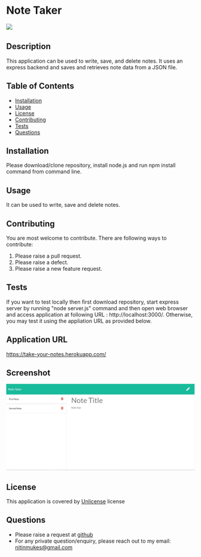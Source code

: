 # Note Taker
[![](https://img.shields.io/badge/License-Unlicense-green)](#license)
## Description
This application can be used to write, save, and delete notes. It uses an express backend and saves and retrieves note data from a JSON file.
## Table of Contents
* [Installation](#installation)
* [Usage](#usage)
* [License](#license)
* [Contributing](#contributing)
* [Tests](#tests)
* [Questions](#questions)
## Installation
Please download/clone repository, install node.js and run npm install command from command line.
## Usage
It can be used to write, save and delete notes.
## Contributing
You are most welcome to contribute. There are following ways to contribute:
1. Please raise a pull request.
2. Please raise a defect.
3. Please raise a new feature request.
## Tests
If you want to test locally then first download repository, start express server by running "node server.js" command and then open web browser and access application at following URL : http://localhost:3000/.
Otherwise, you may test it using the appliation URL as provided below.
## Application URL
https://take-your-notes.herokuapp.com/
## Screenshot
![Note_Taker](./readme/Note_Taker.JPG)
## License
This application is covered by [Unlicense](./LICENSE) license
## Questions
* Please raise a request at [github](https://github.com/nitinmuk)
* For any private question/enquiry, please reach out to my email: nitinmukes@gmail.com



